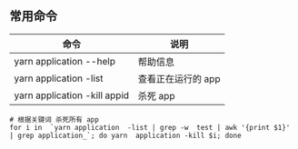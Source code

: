 ## 常用命令

| 命令                         | 说明               |
| ---------------------------- | ------------------ |
| yarn application --help      | 帮助信息           |
| yarn application -list       | 查看正在运行的 app |
| yarn application -kill appid | 杀死 app           |

```shell
# 根据关键词 杀死所有 app
for i in  `yarn application  -list | grep -w  test | awk '{print $1}' | grep application_`; do yarn  application -kill $i; done
```
